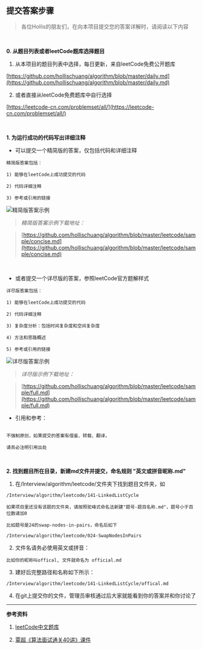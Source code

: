 提交答案步骤  
---

>各位Hollis的朋友们，在向本项目提交您的答案详解时，请阅读以下内容  

<br>

**0. 从题目列表或者leetCode题库选择题目**  

1) 从本项目的题目列表中选择，每日更新，来自leetCode免费公开题库  

[https://github.com/hollischuang/algorithm/blob/master/daily.md](https://github.com/hollischuang/algorithm/blob/master/daily.md)  

2) 或者直接从leetCode免费题库中自行选择  

[https://leetcode-cn.com/problemset/all/](https://leetcode-cn.com/problemset/all/)  

<br>  

**1. 为运行成功的代码写出详细注释**  

* 可以提交一个精简版的答案，仅包括代码和详细注释

```  
精简版答案包括：

1) 能够在leetCode上成功提交的代码  

2) 代码详细注释  

3) 参考或引用的链接

```  

![精简版答案示例](https://raw.githubusercontent.com/hollischuang/Interview/master/algorithm/leetcode/sample/concise.png)  

>*精简版答案示例下载地址：*  

>[https://github.com/hollischuang/algorithm/blob/master/leetcode/sample/concise.md](https://github.com/hollischuang/algorithm/blob/master/leetcode/sample/concise.md)  

<br>  

* 或者提交一个详尽版的答案，参照leetCode官方题解样式

```  
详尽版答案包括：

1) 能够在leetCode上成功提交的代码  

2) 代码详细注释  

3) 复杂度分析：包括时间复杂度和空间复杂度  

4) 方法和思路概述

5) 参考或引用的链接

```  

![详尽版答案示例](https://raw.githubusercontent.com/hollischuang/Interview/master/algorithm/leetcode/sample/full.png)  

>*详尽版示例下载地址：*  

>[https://github.com/hollischuang/algorithm/blob/master/leetcode/sample/full.md](https://github.com/hollischuang/algorithm/blob/master/leetcode/sample/full.md)  

* 引用和参考：  

```  

不强制原创，如果提交的答案有借鉴、转载、翻译，

请务必注明引用出处  
```  

<br>  

**2. 找到题目所在目录，新建md文件并提交，命名规则 "英文或拼音昵称.md"**  

1) 在/Interview/algorithm/leetcode/文件夹下找到题目文件夹，如  

```  
/Interview/algorithm/leetcode/141-LinkedListCycle

如果项目里还没有该题的文件夹，请按照驼峰式命名法新建"题号-题目名称.md"，题号小于百位数请加0  

比如题号是24的swap-nodes-in-pairs，命名后如下

/Interview/algorithm/leetcode/024-SwapNodesInPairs
```  

2) 文件名请务必使用英文或拼音：  

```  
比如你的昵称叫offical, 文件就命名为 official.md  
```  

3) 建好后完整路径和名称如下所示：  

```  
/Interview/algorithm/leetcode/141-LinkedListCycle/offical.md  
```  
 
4) 在git上提交你的文件，管理员审核通过后大家就能看到你的答案并和你讨论了  

---

**参考资料**  

1) [leetCode中文题库](https://leetcode-cn.com/problemset/all/)  

2) [覃超《算法面试通关40讲》课件](https://github.com/geektime-geekbang/algorithm-1)  
